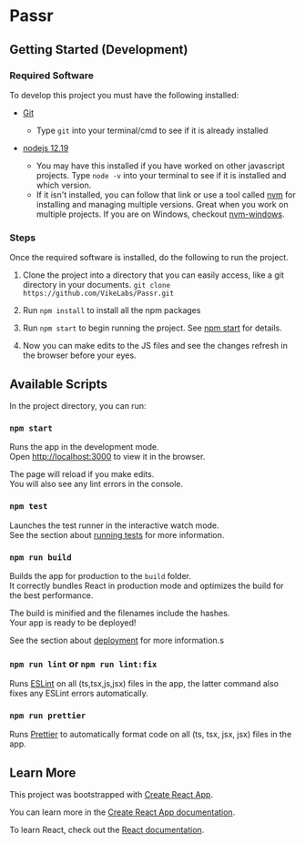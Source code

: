 # Passr

## Getting Started (Development)

### Required Software

To develop this project you must have the following installed:

-   [Git](https://git-scm.com/)

    -   Type `git` into your terminal/cmd to see if it is already installed

-   [nodejs 12.19](https://nodejs.org/en/)
    -   You may have this installed if you have worked on other javascript projects. Type `node -v` into your terminal to see if it is installed and which version.
    -   If it isn't installed, you can follow that link or use a tool called [nvm](https://github.com/nvm-sh/nvm) for installing and managing multiple versions. Great when you work on multiple projects. If you are on Windows, checkout [nvm-windows](https://github.com/coreybutler/nvm-windows).

### Steps

Once the required software is installed, do the following to run the project.

1. Clone the project into a directory that you can easily access, like a git directory in your documents. `git clone https://github.com/VikeLabs/Passr.git`

1. Run `npm install` to install all the npm packages
1. Run `npm start` to begin running the project. See [npm start](<#`npm start`>) for details.
1. Now you can make edits to the JS files and see the changes refresh in the browser before your eyes.

## Available Scripts

In the project directory, you can run:

### `npm start`

Runs the app in the development mode.<br /> Open [http://localhost:3000](http://localhost:3000) to view it in the browser.

The page will reload if you make edits.<br /> You will also see any lint errors in the console.

### `npm test`

Launches the test runner in the interactive watch mode.<br /> See the section about [running tests](https://facebook.github.io/create-react-app/docs/running-tests) for more information.

### `npm run build`

Builds the app for production to the `build` folder.<br /> It correctly bundles React in production mode and optimizes the build for the best performance.

The build is minified and the filenames include the hashes.<br /> Your app is ready to be deployed!

See the section about [deployment](https://facebook.github.io/create-react-app/docs/deployment) for more information.s

### `npm run lint` or `npm run lint:fix`

Runs [ESLint](https://eslint.org/) on all (ts,tsx,js,jsx) files in the app, the latter command also fixes any ESLint errors automatically.

### `npm run prettier`

Runs [Prettier](https://prettier.io/) to automatically format code on all (ts, tsx, jsx, jsx) files in the app.

## Learn More

This project was bootstrapped with [Create React App](https://github.com/facebook/create-react-app).

You can learn more in the [Create React App documentation](https://facebook.github.io/create-react-app/docs/getting-started).

To learn React, check out the [React documentation](https://reactjs.org/).
